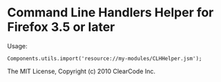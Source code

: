 # Command Line Handlers Helper for Firefox 3.5 or later

Usage:

    Components.utils.import('resource://my-modules/CLHHelper.jsm');

The MIT License, Copyright (c) 2010 ClearCode Inc.
